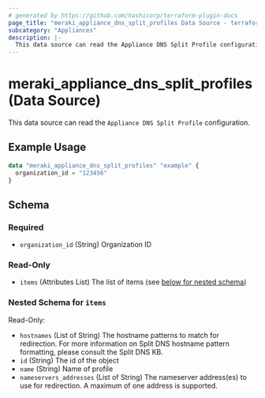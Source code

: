 ```yaml
---
# generated by https://github.com/hashicorp/terraform-plugin-docs
page_title: "meraki_appliance_dns_split_profiles Data Source - terraform-provider-meraki"
subcategory: "Appliances"
description: |-
  This data source can read the Appliance DNS Split Profile configuration.
---
```


# meraki_appliance_dns_split_profiles (Data Source)

This data source can read the `Appliance DNS Split Profile` configuration.

## Example Usage

```terraform
data "meraki_appliance_dns_split_profiles" "example" {
  organization_id = "123456"
}
```

<!-- schema generated by tfplugindocs -->
## Schema

### Required

- `organization_id` (String) Organization ID

### Read-Only

- `items` (Attributes List) The list of items (see [below for nested schema](#nestedatt--items))

<a id="nestedatt--items"></a>
### Nested Schema for `items`

Read-Only:

- `hostnames` (List of String) The hostname patterns to match for redirection. For more information on Split DNS hostname pattern formatting, please consult the Split DNS KB.
- `id` (String) The id of the object
- `name` (String) Name of profile
- `nameservers_addresses` (List of String) The nameserver address(es) to use for redirection. A maximum of one address is supported.
